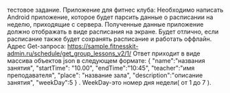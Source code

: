 тестовое задание.
Приложение для фитнес клуба:
Необходимо написать Android приложение, которое будет парсить данные о расписании на неделю, приходящие с сервера. Полученные данные приложение должно отображать в виде расписания на экране.
Будет отлично, если расписание также будет сохранять расписание и работать оффлайн.
Адрес Get-запроса: https://sample.fitnesskit-admin.ru/schedule/get_group_lessons_v2/1/
Ответ приходит в виде массива объектов json в следующем формате: {
"name":"названия занятия",
"startTime": "10.00",
"endTime":"10:45",
"teacher":"имя преподавателя",
"place": "название зала",
"description":"описание занятия",
"weekDay":5
} . WeekDay-это номер дня недели( от 1 до 7 ).
